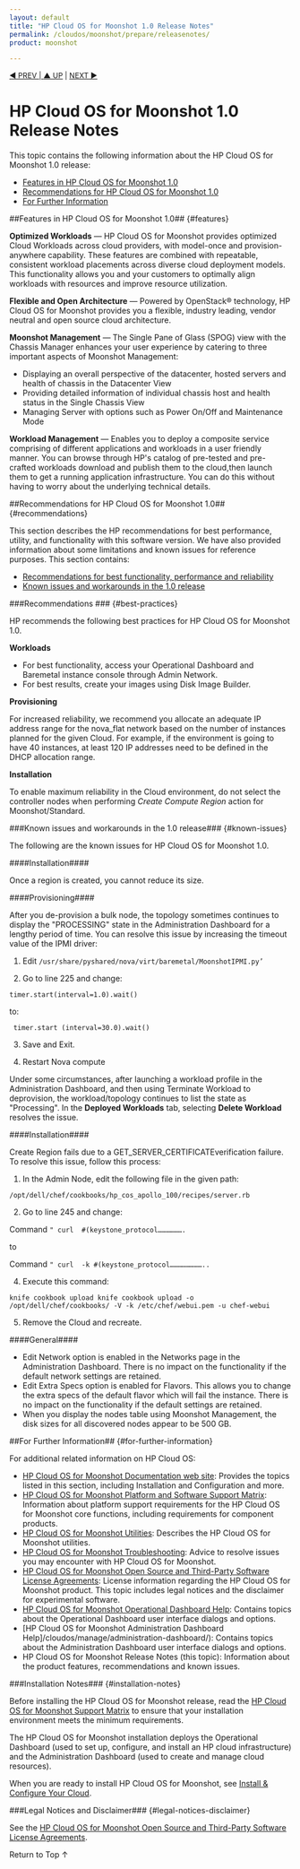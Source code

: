 ```yaml
---
layout: default
title: "HP Cloud OS for Moonshot 1.0 Release Notes"
permalink: /cloudos/moonshot/prepare/releasenotes/
product: moonshot

---
```



<script>

function PageRefresh {
onLoad="window.refresh"
}

PageRefresh();

</script>


<p style="font-size: small;"> <a href="/cloudos/moonshot/">&#9664; PREV | <a href="/cloudos/moonshot/">&#9650; UP</a> | <a href="/cloudos/moonshot/prepare/supportmatrix/">NEXT &#9654;</a> </p>

# HP Cloud OS for Moonshot 1.0 Release Notes

This topic contains the following information about the HP Cloud OS for Moonshot 1.0 release:

* [Features in HP Cloud OS for Moonshot 1.0](#features)
* [Recommendations for HP Cloud OS for Moonshot 1.0](#recommendations)
* [For Further Information](#for-further-information)

##Features in HP Cloud OS for Moonshot 1.0## {#features}

**Optimized Workloads** &mdash; HP Cloud OS for Moonshot provides optimized Cloud Workloads across cloud providers, with model-once and provision-anywhere capability. These features are combined with repeatable, consistent workload placements across diverse cloud deployment models. This functionality allows you and your customers to optimally align workloads with resources and improve resource utilization.

**Flexible and Open Architecture** &mdash; Powered by OpenStack&#174; technology, HP Cloud OS for Moonshot provides you a flexible, industry leading, vendor neutral and open source cloud architecture.

**Moonshot Management** &mdash; The Single Pane of Glass (SPOG) view with the Chassis Manager enhances your user experience by catering to three important aspects of Moonshot Management:
	
* Displaying an overall perspective of the datacenter, hosted servers and health of chassis in the Datacenter View
* Providing detailed information of individual chassis host and health status in the Single Chassis View
* Managing Server with options such as Power On/Off and Maintenance Mode

**Workload Management** &mdash; Enables you to deploy a composite service comprising of different applications and workloads in a user friendly manner. You can browse through HP's catalog of pre-tested and pre-crafted workloads download and publish them to the cloud,then launch them to get a running application infrastructure. You can do this without having to worry about the underlying technical details.


##Recommendations for HP Cloud OS for Moonshot 1.0## {#recommendations}

This section describes the HP recommendations for best performance, utility, and functionality with this software version. 
We have also provided information about some limitations and known issues for reference purposes. This section contains:

* [Recommendations for best functionality, performance and reliability](#best-practices) 
* [Known issues and workarounds in the 1.0 release](#known-issues) 

###Recommendations ### {#best-practices} 

HP recommends the following best practices for HP Cloud OS for Moonshot 1.0.

**Workloads**
	
 * For best functionality, access your Operational Dashboard and Baremetal instance console through Admin Network.
 * For best results, create your images using Disk Image Builder.

**Provisioning**

For increased reliability, we recommend you allocate an adequate IP address range for the nova_flat network based on the number of instances planned for the given Cloud. For example, if the environment is going to have 40 instances, at least 120 IP addresses need to be defined in the DHCP allocation range. 

**Installation**

To enable maximum reliability in the Cloud environment, do not select the controller nodes when performing *Create Compute Region* action for Moonshot/Standard.


###Known issues and workarounds in the 1.0 release### {#known-issues}

The following are the known issues for HP Cloud OS for Moonshot 1.0.

####Installation####

Once a region is created, you cannot reduce its size.

####Provisioning####

After you de-provision a bulk node, the topology sometimes continues to display the "PROCESSING" state in the Administration Dashboard for a lengthy period of time. You can resolve this issue by increasing the timeout value of the IPMI driver: 
   
1. Edit
 `/usr/share/pyshared/nova/virt/baremetal/MoonshotIPMI.py’`

2. Go to line 225 and change:

 `timer.start(interval=1.0).wait()`
 
 to:
         
 ` timer.start (interval=30.0).wait()`
	
3. Save and Exit.
	
4. Restart Nova compute

Under some circumstances, after launching a workload profile in the Administration Dashboard, and then using Terminate Workload to deprovision, the workload/topology continues to list the state as "Processing".  In the **Deployed Workloads** tab, selecting **Delete Workload** resolves the issue.

####Installation####

Create Region fails due to a GET_SERVER_CERTIFICATEverification failure. To resolve this issue, follow this process:

1. In the Admin Node, edit the following file in the given path:

 `/opt/dell/chef/cookbooks/hp_cos_apollo_100/recipes/server.rb`
	 
2. Go to line 245 and change:

 Command `" curl  #(keystone_protocol……………….`
 
 to
	
 Command `" curl  -k #(keystone_protocol……………………..`
    
4. Execute this command:

 `knife cookbook upload knife cookbook upload -o /opt/dell/chef/cookbooks/ -V -k /etc/chef/webui.pem -u chef-webui`
	
5. Remove the Cloud and recreate.

####General####

* Edit Network option is enabled in the Networks page in the Administration Dashboard. There is no impact on the functionality if the default network settings are retained. 
* Edit Extra Specs option is enabled for Flavors. This allows you to change the extra specs of the default flavor which will fail the instance. There is no impact on the functionality if the default settings are retained.
* When you display the nodes table using Moonshot Management, the disk sizes for all discovered nodes appear to be 500 GB.

##For Further Information## {#for-further-information}

For additional related information on HP Cloud OS:

* [HP Cloud OS for Moonshot Documentation web site](/cloudos/moonshot/): Provides the topics listed in this section, including Installation and Configuration and more.
* [HP Cloud OS for Moonshot Platform and Software Support Matrix](/cloudos/prepare/supportmatrix/): Information about platform support requirements for the HP Cloud OS for Moonshot core functions, including requirements for component products.
* [HP Cloud OS for Moonshot Utilities](/cloudos/manage/utilities/): Describes the HP Cloud OS for Moonshot utilities.
* [HP Cloud OS for Moonshot Troubleshooting](/cloudos/manage/troubleshooting/): Advice to resolve issues you may encounter with HP Cloud OS for Moonshot.
* [HP Cloud OS for Moonshot Open Source and Third-Party Software License Agreements](/cloudos/os-3rd-party-license-agreements/): License information regarding the HP Cloud OS for Moonshot product. This topic includes legal notices and the disclaimer for experimental software.
* [HP Cloud OS for Moonshot Operational Dashboard Help](/cloudos/manage/operational-dashboard/): Contains topics about the Operational Dashboard user interface dialogs and options.
* [HP Cloud OS for Moonshot Administration Dashboard Help]/cloudos/manage/administration-dashboard/): Contains topics about the Administration Dashboard user interface dialogs and options.
* HP Cloud OS for Moonshot Release Notes (this topic): Information about the product features, recommendations and known issues.

###Installation Notes### {#installation-notes}

Before installing the HP Cloud OS for Moonshot release, read the [HP Cloud OS for Moonshot Support Matrix](/cloudos/moonshot/prepare/supportmatrix/) 
to ensure that your installation environment meets the minimum requirements.

The HP Cloud OS for Moonshot installation deploys the Operational Dashboard (used to set up, configure, and install an HP cloud infrastructure) 
and the Administration Dashboard (used to create and manage cloud resources). 

When you are ready to install HP Cloud OS for Moonshot, see [Install & Configure Your Cloud](/cloudos/moonshot/install/).

###Legal Notices and Disclaimer### {#legal-notices-disclaimer}

See the [HP Cloud OS for Moonshot Open Source and Third-Party Software License Agreements](/cloudos/moonshot/os-3rd-party-license-agreements/).

<a href="#top" style="padding:14px 0px 14px 0px; text-decoration: none;"> Return to Top &#8593; </a>

